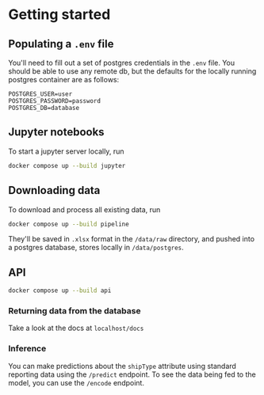 # Getting started

## Populating a `.env` file

You'll need to fill out a set of postgres credentials in the `.env` file. You should be able to use any remote db, but the defaults for the locally running postgres container are as follows:
```
POSTGRES_USER=user
POSTGRES_PASSWORD=password
POSTGRES_DB=database
```

## Jupyter notebooks

To start a jupyter server locally, run

```sh
docker compose up --build jupyter
```

## Downloading data

To download and process all existing data, run

```sh
docker compose up --build pipeline
```

They'll be saved in `.xlsx` format in the `/data/raw` directory, and pushed into a postgres database, stores locally in `/data/postgres`.

## API

```sh
docker compose up --build api
```

### Returning data from the database

Take a look at the docs at `localhost/docs`

### Inference

You can make predictions about the `shipType` attribute using standard reporting data using the `/predict` endpoint. To see the data being fed to the model, you can use the `/encode` endpoint.
